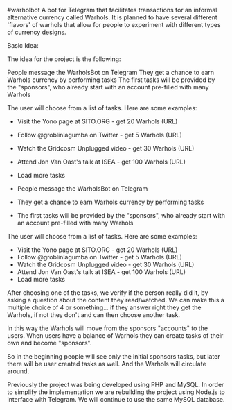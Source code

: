 #warholbot A bot for Telegram that facilitates transactions for an informal alternative currency called Warhols. It is planned to have several different 'flavors' of warhols that allow for people to experiment with different types of currency designs.

Basic Idea:

The idea for the project is the following:


People message the WarholsBot on Telegram
They get a chance to earn Warhols currency by performing tasks
The first tasks will be provided by the "sponsors", who already start with an account pre-filled with many Warhols

The user will choose from a list of tasks. Here are some examples:

* Visit the Yono page at SITO.ORG - get 20 Warhols (URL)
* Follow @groblinlagumba on Twitter - get 5 Warhols (URL)
* Watch the Gridcosm Unplugged video - get 30 Warhols (URL)
* Attend Jon Van Oast's talk at ISEA - get 100 Warhols (URL)
* Load more tasks

* People message the WarholsBot on Telegram
* They get a chance to earn Warhols currency by performing tasks
* The first tasks will be provided by the "sponsors", who already start with an account pre-filled with many Warhols

The user will choose from a list of tasks. Here are some examples:

* Visit the Yono page at SITO.ORG - get 20 Warhols (URL)
* Follow @groblinlagumba on Twitter - get 5 Warhols (URL)
* Watch the Gridcosm Unplugged video - get 30 Warhols (URL)
* Attend Jon Van Oast's talk at ISEA - get 100 Warhols (URL)
* Load more tasks


After choosing one of the tasks, we verify if the person really did it, by asking a question about the content they read/watched. We can make this a multiple choice of 4 or something… if they answer right they get the Warhols, if not they don't and can then choose another task.

In this way the Warhols will move from the sponsors "accounts" to the users. When users have a balance of Warhols they can create tasks of their own and become "sponsors". 

So in the beginning people will see only the initial sponsors tasks, but later there will be user created tasks as well. And the Warhols will circulate around.

Previously the project was being developed using PHP and MySQL. In order to simplify the implementation we are rebuilding the project using Node.js to interface with Telegram. We will continue to use the same MySQL database.
